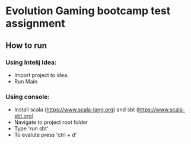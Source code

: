 # Evolution Gaming bootcamp test assignment

## How to run
### Using Intelij Idea:
 - Import project to idea.
 - Run Main

### Using console:
 - Install scala (https://www.scala-lang.org) and sbt (https://www.scala-sbt.org)
 - Navigate to project root folder
 - Type 'run sbt' 
 - To evalute press 'ctrl + d'
